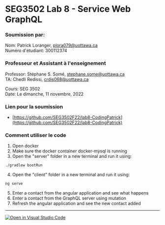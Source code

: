 # SEG3502 Lab 8 - Service Web GraphQL

### Soumission par:

Nom: Patrick Loranger, plora079@uottawa.ca<br>
Numéro d'étudiant: 300112374<br>

### Professeur et Assistant à l'enseignement

Professor: Stéphane S. Somé, stephane.some@uottawa.ca<br>
TA: Chedli Redissi, crdis068@uottawa.ca<br>

Cours: SEG 3502<br>
Date: Le dimanche, 11 novembre, 2022<br>

### Lien pour la soumission 

* [https://github.com/SEG3502F22/lab8-CodingPatrick](https://github.com/SEG3502F22/lab8-CodingPatrick)

### Comment utiliser le code

1. Open docker
2. Make sure the docker container docker-mysql is running 
3. Open the "server" folder in a new terminal and run it using: 
```bash
./gradlew bootRun
```
4. Open the "client" folder in a new terminal and run it using:
```bash
ng serve
```
5. Enter a contact from the angular application and see what happens
6. Enter a contact from the GraphQL server using mutation
7. Refresh the angular application and see the new contact added

---

[![Open in Visual Studio Code](https://classroom.github.com/assets/open-in-vscode-c66648af7eb3fe8bc4f294546bfd86ef473780cde1dea487d3c4ff354943c9ae.svg)](https://classroom.github.com/online_ide?assignment_repo_id=8570833&assignment_repo_type=AssignmentRepo)